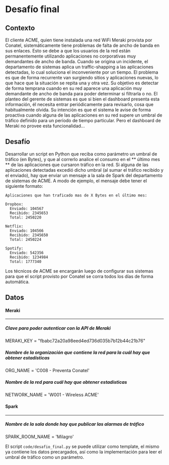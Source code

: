 Desafío final
===

## Contexto

El cliente ACME, quien tiene instalada una red WiFi Meraki provista por Conatel, sistemáticamente tiene problemas de falta de ancho de banda en sus enlaces.
Esto se debe a que los usuarios de la red están permanentemente utilizando aplicaciones no corporativas muy demandantes de ancho de banda.
Cuando se origina un incidente, el departamento de sistemas aplica un traffic-shapping a las aplicaciones detectadas, lo cual soluciona el inconveniente por un tiempo.
El problema es que de forma recurrente van surgiendo sitios y aplicaciones nuevas, lo que hace que la situación se repita una y otra vez.
Su objetivo es detectar de forma temprana cuando en su red aparece una aplicación muy demandante de ancho de banda para poder determinar si filtrarla o no.
El planteo del gerente de sistemas es que si bien el dashboard presenta esta información, él necesita entrar periódicamente para revisarlo, cosa que habitualmente olvida. Su intención es que el sistema le avise de forma proactiva cuando alguna de las aplicaciones en su red supere un umbral de tráfico definido para un período de tiempo particular. Pero el dashboard de Meraki no provee esta funcionalidad...

## Desafío

Desarrollar un script en Python que reciba como parámetro un umbral de tráfico (en Bytes), y que al correrlo analice el consumo en el ** último mes ** de las aplicaciones que cursaron tráfico en la red. Si alguna de las aplicaciones detectadas excedió dicho umbral (al sumar el tráfico recibido y el enviado), hay que enviar un mensaje a la sala de Spark del departamento de sistemas de ACME. A modo de ejemplo, el mensaje debe tener el siguiente formato:

```
Aplicaciones que han traficado mas de X Bytes en el último mes:

Dropbox:
  Enviado: 104567
  Recibido: 2345653
  Total: 2450220

Netflix:
  Enviado: 104566
  Recibido: 2345650
  Total: 2450224

Spotify:
  Enviado: 542356
  Recibido: 1234984
  Total: 1777340
```

Los técnicos de ACME se encargarán luego de configurar sus sistemas para que el script provisto por Conatel se corra todos los días de forma automática.

## Datos

#### Meraki
____

##### Clave para poder autenticar con la API de Meraki
MERAKI_KEY = "fbabc72a20a98eed4ed736d035b7b12b44c21b76"

##### Nombre de la organización que contiene la red para la cuál hay que obtener estadísticas
ORG_NAME = 'C008 - Preventa Conatel'

##### Nombre de la red para cuál hay que obtener estadísticas
NETWORK_NAME = 'W001 - Wireless ACME'

#### Spark
____

##### Nombre de la sala donde hay que publicar las alarmas de tráfico
SPARK_ROOM_NAME = 'Milagro'


El script ```code/desafio_final.py``` se puede utilizar como template, el mismo ya contiene los datos precargados, así como la implementación para leer el umbral de tráfico como un parámetro.
